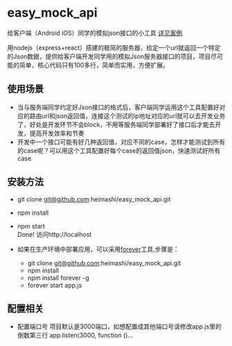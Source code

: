 # easy_mock_api

给客户端（Android iOS）同学的模拟json接口的小工具 [详见案例](http://45.62.98.137)

用nodejs（express+react）搭建的极简的服务器，给定一个url就返回一个特定的Json数据，提供给客户端开发同学用的模拟Json服务器接口的项目，项目尽可能的简单，核心代码只有100多行，简单而实用，方便扩展。

## 使用场景
* 当与服务端同学约定好Json接口的格式后，客户端同学运用这个工具配置好对应的路由url和json返回值，连接这个测试的ip地址对应的url就可以去开发业务了，好处是开发环节不会block，不用等服务端同学部署好了接口后才能去开发，提高开发效率和节奏
* 开发中一个接口可能有好几种返回值，对应不同的case，怎样才能测试到所有的case呢？可以用这个工具配置好每个case的返回值json，快速测试好所有case

## 安装方法
* git clone git@github.com:heimashi/easy_mock_api.git
* npm install
* npm start  
  Done! 访问http://localhost
 
* 如果在生产环境中部署应用，可以采用[forever](https://github.com/foreverjs/forever)工具,步骤是：
  * git clone git@github.com:heimashi/easy_mock_api.git
  * npm install
  * npm install forever -g
  * forever start app.js

## 配置相关
* 配置端口号 项目默认是3000端口，如想配置成其他端口号请修改app.js里的倒数第三行 app.listen(3000, function ()...


